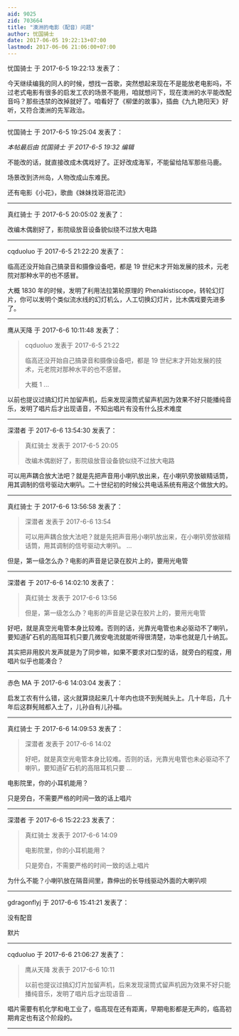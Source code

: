 ```yaml
---
aid: 9025
zid: 703664
title: "澳洲的电影（配音）问题"
author: 忧国骑士
date: 2017-06-05 19:22:13+07:00
lastmod: 2017-06-06 21:06:00+07:00
---
```


忧国骑士 于 2017-6-5 19:22:13 发表了：

今天继续编我的同人的时候，想找一首歌，突然想起来现在不是能放老电影吗，不过老式电影有很多的启发工农的场景不能用，咱就想问下，现在澳洲的水平能改配音吗？那些违禁的改掉就好了。咱看好了《柳堡的故事》，插曲《九九艳阳天》好听，又符合澳洲的先军政治。

---

忧国骑士 于 2017-6-5 19:25:04 发表了：

_本帖最后由 忧国骑士 于 2017-6-5 19:32 编辑_

不能改的话，就直接改成木偶戏好了。正好改成海军，不能留给陆军那些马鹿。

场景改到济州岛，人物改成山东难民。

还有电影《小花》，歌曲《妹妹找哥泪花流》

---

真红骑士 于 2017-6-5 20:05:02 发表了：

改编木偶剧好了，影院级放音设备貌似绕不过放大电路

---

cqduoluo 于 2017-6-5 21:22:20 发表了：

临高还没开始自己搞录音和摄像设备吧，都是 19 世纪末才开始发展的技术，元老院对那种水平的也不感冒。

大概 1830 年的时候，发明了利用法拉第轮原理的 Phenakistiscope，转轮幻灯片，你可以发明个类似流水线的幻灯机么，人工切换幻灯片，比木偶戏要先进多了。

---

鹰从天降 于 2017-6-6 10:11:48 发表了：

> cqduoluo 发表于 2017-6-5 21:22
>
> 临高还没开始自己搞录音和摄像设备吧，都是 19 世纪末才开始发展的技术，元老院对那种水平的也不感冒。
>
> 大概 1 ...

以前也提议过搞幻灯片加留声机，后来发现滚筒式留声机因为效果不好只能播纯音乐，发明了唱片后才出现语音，不知出唱片有没有什么技术难度

---

深潜者 于 2017-6-6 13:54:30 发表了：

> 真红骑士 发表于 2017-6-5 20:05
>
> 改编木偶剧好了，影院级放音设备貌似绕不过放大电路

可以用声耦合放大法吧？就是先把声音用小喇叭放出来，在小喇叭旁放碳精话筒，用其调制的信号驱动大喇叭。二十世纪初的时候公共电话系统有用这个做放大的。

---

真红骑士 于 2017-6-6 13:56:58 发表了：

> 深潜者 发表于 2017-6-6 13:54
>
> 可以用声耦合放大法吧？就是先把声音用小喇叭放出来，在小喇叭旁放碳精话筒，用其调制的信号驱动大喇叭。 ...

但是，第一级怎么办？电影的声音是记录在胶片上的，要用光电管

---

深潜者 于 2017-6-6 14:02:10 发表了：

> 真红骑士 发表于 2017-6-6 13:56
>
> 但是，第一级怎么办？电影的声音是记录在胶片上的，要用光电管

好吧，就是真空光电管本身比较难。否则的话，光靠光电管也未必驱动不了喇叭，要知道矿石机的高阻耳机只要几微安电流就能听得很清楚，功率也就是几十纳瓦。

其实把非用胶片发声就是为了同步嘛，如果不要求对口型的话，就旁白的程度，用唱片似乎也能凑合？

---

赤色 MA 于 2017-6-6 14:03:04 发表了：

启发工农有什么错，这火就算烧起来几十年内也烧不到髡贼头上。几十年后，几十年后这群髡贼都入土了，儿孙自有儿孙福。

---

真红骑士 于 2017-6-6 14:09:53 发表了：

> 深潜者 发表于 2017-6-6 14:02
>
> 好吧，就是真空光电管本身比较难。否则的话，光靠光电管也未必驱动不了喇叭，要知道矿石机的高阻耳机只要 ...

电影院里，你的小耳机能用？

只是旁白，不需要严格的时间一致的话上唱片

---

深潜者 于 2017-6-6 15:22:23 发表了：

> 真红骑士 发表于 2017-6-6 14:09
>
> 电影院里，你的小耳机能用？
>
> 只是旁白，不需要严格的时间一致的话上唱片

为什么不能？小喇叭放在隔音间里，靠伸出的长导线驱动外面的大喇叭呗

---

gdragonflyj 于 2017-6-6 15:41:21 发表了：

没有配音

默片

---

cqduoluo 于 2017-6-6 21:06:27 发表了：

> 鹰从天降 发表于 2017-6-6 10:11
>
> 以前也提议过搞幻灯片加留声机，后来发现滚筒式留声机因为效果不好只能播纯音乐，发明了唱片后才出现语音 ...

唱片需要有机化学和电工业了，临高现在还有距离，早期电影都是无声的，临高初期肯定也有这个阶段的。

---
